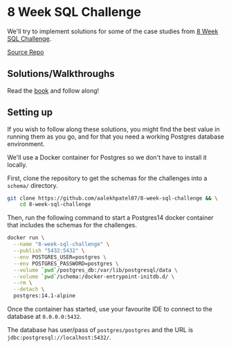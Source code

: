 # 8 Week SQL Challenge

We'll try to implement solutions for some of the case studies from [8 Week SQL Challenge](https://8weeksqlchallenge.com/).

[Source Repo](https://github.com/aalekhpatel07/8-week-sql-challenge)

## Solutions/Walkthroughs

Read the [book](https://aalekhpatel07.github.io/8-week-sql-challenge/) and follow along!

## Setting up

If you wish to follow along these solutions, you might find the best value in running them as you go, and for that you need a working Postgres database environment.

We'll use a Docker container for Postgres so we don't have to install it locally.

First, clone the repository to get the schemas for the challenges into a `schema/` directory.

```sh
git clone https://github.com/aalekhpatel07/8-week-sql-challenge && \
    cd 8-week-sql-challenge
```

Then, run the following command to start a Postgres14 docker container that includes the schemas for the challenges.

```sh
docker run \
  --name "8-week-sql-challenge" \
  --publish "5432:5432" \
  --env POSTGRES_USER=postgres \
  --env POSTGRES_PASSWORD=postgres \
  --volume `pwd`/postgres_db:/var/lib/postgresql/data \
  --volume `pwd`/schema:/docker-entrypoint-initdb.d/ \
  --rm \
  --detach \
  postgres:14.1-alpine
```

Once the container has started, use your favourite IDE to connect to the database at `0.0.0.0:5432`. 

The database has user/pass of `postgres/postgres` and the URL is `jdbc:postgresql://localhost:5432/`.

